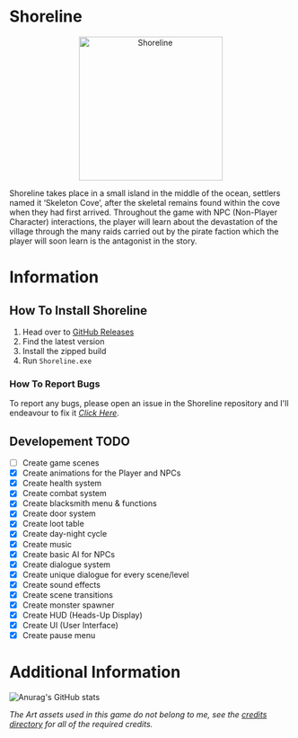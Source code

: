 # Shoreline
<p align="center">
      <img width="256" src="https://i.imgur.com/ObzHSAc.png" alt="Shoreline">
</p>


Shoreline takes place in a small island in the middle of the ocean, settlers named it ‘Skeleton Cove’, after the skeletal remains found within the cove when they had first arrived. Throughout the game with NPC (Non-Player Character) interactions, the player will learn about the devastation of the village through the many raids carried out by the pirate faction which the player will soon learn is the antagonist in the story.

# Information
## How To Install Shoreline
1. Head over to [GitHub Releases](https://github.com/479626/Shoreline/releases)
2. Find the latest version
3. Install the zipped build
4. Run `Shoreline.exe`

### How To Report Bugs
To report any bugs, please open an issue in the Shoreline repository and I'll endeavour to fix it _[Click Here](https://github.com/479626/Shoreline/issues)_.

## Developement TODO
- [ ] Create game scenes
- [x] Create animations for the Player and NPCs
- [x] Create health system
- [x] Create combat system
- [X] Create blacksmith menu & functions
- [x] Create door system
- [X] Create loot table
- [x] Create day-night cycle
- [x] Create music
- [x] Create basic AI for NPCs
- [x] Create dialogue system
- [x] Create unique dialogue for every scene/level
- [x] Create sound effects
- [x] Create scene transitions
- [x] Create monster spawner
- [X] Create HUD (Heads-Up Display)
- [x] Create UI (User Interface)
- [x] Create pause menu

# Additional Information
![Anurag's GitHub stats](https://github-readme-stats.vercel.app/api?username=479626&count_private=true&hide=prs,contribs&theme=tokyonight)

_The Art assets used in this game do not belong to me, see the [credits directory](https://github.com/479626/Shoreline/tree/main/credits) for all of the required credits._
